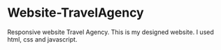 # Website-TravelAgency
Responsive website Travel Agency.
This is my designed website. I used html, css and javascript.
